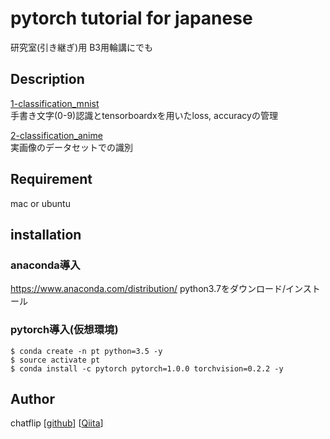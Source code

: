pytorch tutorial for japanese
====

研究室(引き継ぎ)用
B3用輪講にでも

## Description
[1-classification_mnist](https://github.com/chatflip/tutorial_pytorch_japanese/tree/master/1-classification_mnist)  
手書き文字(0-9)認識とtensorboardxを用いたloss, accuracyの管理

[2-classification_anime](https://github.com/chatflip/tutorial_pytorch_japanese/tree/master/2-classification_anime)  
実画像のデータセットでの識別


## Requirement
mac or ubuntu

## installation
### anaconda導入
https://www.anaconda.com/distribution/
python3.7をダウンロード/インストール

### pytorch導入(仮想環境)
```
$ conda create -n pt python=3.5 -y
$ source activate pt
$ conda install -c pytorch pytorch=1.0.0 torchvision=0.2.2 -y
```

## Author
chatflip
[[github](https://github.com/chatflip)]
[[Qiita](https://qiita.com/chat-flip)]  